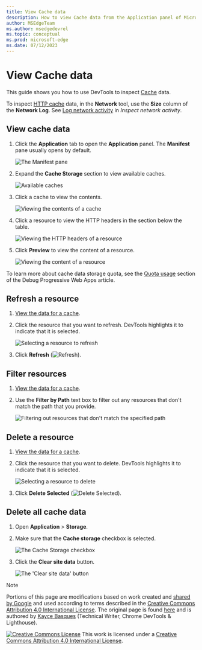 ```yaml
---
title: View Cache data
description: How to view Cache data from the Application panel of Microsoft Edge DevTools.
author: MSEdgeTeam
ms.author: msedgedevrel
ms.topic: conceptual
ms.prod: microsoft-edge
ms.date: 07/12/2023
---
```

<!-- Copyright Kayce Basques

   Licensed under the Apache License, Version 2.0 (the "License");
   you may not use this file except in compliance with the License.
   You may obtain a copy of the License at

       https://www.apache.org/licenses/LICENSE-2.0

   Unless required by applicable law or agreed to in writing, software
   distributed under the License is distributed on an "AS IS" BASIS,
   WITHOUT WARRANTIES OR CONDITIONS OF ANY KIND, either express or implied.
   See the License for the specific language governing permissions and
   limitations under the License.  -->
# View Cache data

This guide shows you how to use DevTools to inspect [Cache](https://developer.mozilla.org/docs/Web/API/Cache) data.

To inspect [HTTP cache](https://developer.mozilla.org/docs/Web/HTTP/Caching) data, in the **Network** tool, use the **Size** column of the **Network Log**.  See [Log network activity](../network/index.md#log-network-activity) in _Inspect network activity_.


<!-- ====================================================================== -->
## View cache data

1. Click the **Application** tab to open the **Application** panel.  The **Manifest** pane usually opens by default.

   ![The Manifest pane](./cache-images/storage-application-manifest.png)

1. Expand the **Cache Storage** section to view available caches.

   ![Available caches](./cache-images/storage-application-cache-storage.png)

1. Click a cache to view the contents.

   ![Viewing the contents of a cache](./cache-images/storage-application-cache-storage-domain-root-headers.png)

1. Click a resource to view the HTTP headers in the section below the table.

   ![Viewing the HTTP headers of a resource](./cache-images/storage-application-cache-storage-index-headers.png)

1. Click **Preview** to view the content of a resource.

   ![Viewing the content of a resource](./cache-images/storage-application-cache-storage-domain-js-preview.png)

To learn more about cache data storage quota, see the [Quota usage](../progressive-web-apps/index.md#quota-usage) section of the Debug Progressive Web Apps article.


<!-- ====================================================================== -->
## Refresh a resource

1. [View the data for a cache](#view-cache-data).
1. Click the resource that you want to refresh.  DevTools highlights it to indicate that it is selected.

   ![Selecting a resource to refresh](./cache-images/storage-application-cache-storage-domain-refresh.png)

1. Click **Refresh** (![Refresh](./cache-images/refresh-icon.png)).


<!-- ====================================================================== -->
## Filter resources

1. [View the data for a cache](#view-cache-data).

1. Use the **Filter by Path** text box to filter out any resources that don't match the path that you provide.

   ![Filtering out resources that don't match the specified path](./cache-images/storage-application-cache-storage-filter.png)


<!-- ====================================================================== -->
## Delete a resource

1. [View the data for a cache](#view-cache-data).

1. Click the resource that you want to delete.  DevTools highlights it to indicate that it is selected.

   ![Selecting a resource to delete](./cache-images/storage-application-cache-storage-delete-selected.png)

1. Click **Delete Selected** (![Delete Selected](./cache-images/delete-icon.png)).


<!-- ====================================================================== -->
## Delete all cache data

1. Open **Application** > **Storage**.

1. Make sure that the **Cache storage** checkbox is selected.

   ![The Cache Storage checkbox](./cache-images/storage-application-clear-storage-cache-storage-checkbox.png)

1. Click the **Clear site data** button.

   ![The 'Clear site data' button](./cache-images/storage-application-clear-storage-cache-storage-checkbox-clear-site-data-button.png)


<!-- ====================================================================== -->
> [!NOTE]
> Portions of this page are modifications based on work created and [shared by Google](https://developers.google.com/terms/site-policies) and used according to terms described in the [Creative Commons Attribution 4.0 International License](https://creativecommons.org/licenses/by/4.0).
> The original page is found [here](https://developer.chrome.com/docs/devtools/storage/cache/) and is authored by [Kayce Basques](https://developers.google.com/web/resources/contributors#kayce-basques) (Technical Writer, Chrome DevTools \& Lighthouse).

[![Creative Commons License](../../media/cc-logo/88x31.png)](https://creativecommons.org/licenses/by/4.0)
This work is licensed under a [Creative Commons Attribution 4.0 International License](https://creativecommons.org/licenses/by/4.0).
